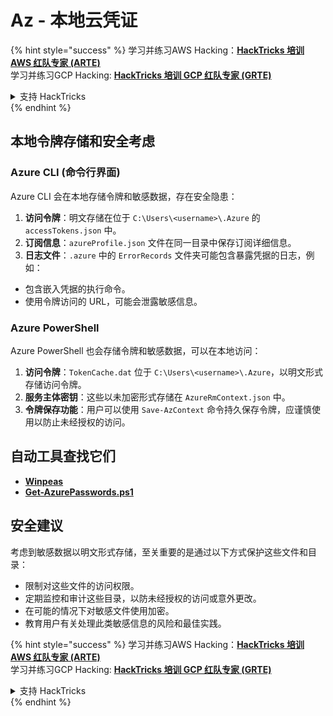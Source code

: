 # Az - 本地云凭证

{% hint style="success" %}
学习并练习AWS Hacking：<img src="/.gitbook/assets/image.png" alt="" data-size="line">[**HackTricks 培训 AWS 红队专家 (ARTE)**](https://training.hacktricks.xyz/courses/arte)<img src="/.gitbook/assets/image.png" alt="" data-size="line">\
学习并练习GCP Hacking: <img src="/.gitbook/assets/image (2).png" alt="" data-size="line">[**HackTricks 培训 GCP 红队专家 (GRTE)**<img src="/.gitbook/assets/image (2).png" alt="" data-size="line">](https://training.hacktricks.xyz/courses/grte)

<details>

<summary>支持 HackTricks</summary>

* 查看 [**订阅计划**](https://github.com/sponsors/carlospolop)!
* **加入** 💬 [**Discord 群组**](https://discord.gg/hRep4RUj7f) 或 [**电报群组**](https://t.me/peass) 或 **关注** 我们的 **Twitter** 🐦 [**@hacktricks\_live**](https://twitter.com/hacktricks\_live)**.**
* 通过向 [**HackTricks**](https://github.com/carlospolop/hacktricks) 和 [**HackTricks Cloud**](https://github.com/carlospolop/hacktricks-cloud) github 仓库提交 PR 来分享黑客技巧。

</details>
{% endhint %}

## 本地令牌存储和安全考虑

### Azure CLI (命令行界面)

Azure CLI 会在本地存储令牌和敏感数据，存在安全隐患：

1. **访问令牌**：明文存储在位于 `C:\Users\<username>\.Azure` 的 `accessTokens.json` 中。
2. **订阅信息**：`azureProfile.json` 文件在同一目录中保存订阅详细信息。
3. **日志文件**：`.azure` 中的 `ErrorRecords` 文件夹可能包含暴露凭据的日志，例如：
- 包含嵌入凭据的执行命令。
- 使用令牌访问的 URL，可能会泄露敏感信息。

### Azure PowerShell

Azure PowerShell 也会存储令牌和敏感数据，可以在本地访问：

1. **访问令牌**：`TokenCache.dat` 位于 `C:\Users\<username>\.Azure`，以明文形式存储访问令牌。
2. **服务主体密钥**：这些以未加密形式存储在 `AzureRmContext.json` 中。
3. **令牌保存功能**：用户可以使用 `Save-AzContext` 命令持久保存令牌，应谨慎使用以防止未经授权的访问。

## 自动工具查找它们

* [**Winpeas**](https://github.com/carlospolop/PEASS-ng/tree/master/winPEAS/winPEASexe)
* [**Get-AzurePasswords.ps1**](https://github.com/NetSPI/MicroBurst/blob/master/AzureRM/Get-AzurePasswords.ps1)

## 安全建议

考虑到敏感数据以明文形式存储，至关重要的是通过以下方式保护这些文件和目录：
- 限制对这些文件的访问权限。
- 定期监控和审计这些目录，以防未经授权的访问或意外更改。
- 在可能的情况下对敏感文件使用加密。
- 教育用户有关处理此类敏感信息的风险和最佳实践。


{% hint style="success" %}
学习并练习AWS Hacking：<img src="/.gitbook/assets/image.png" alt="" data-size="line">[**HackTricks 培训 AWS 红队专家 (ARTE)**](https://training.hacktricks.xyz/courses/arte)<img src="/.gitbook/assets/image.png" alt="" data-size="line">\
学习并练习GCP Hacking: <img src="/.gitbook/assets/image (2).png" alt="" data-size="line">[**HackTricks 培训 GCP 红队专家 (GRTE)**<img src="/.gitbook/assets/image (2).png" alt="" data-size="line">](https://training.hacktricks.xyz/courses/grte)

<details>

<summary>支持 HackTricks</summary>

* 查看 [**订阅计划**](https://github.com/sponsors/carlospolop)!
* **加入** 💬 [**Discord 群组**](https://discord.gg/hRep4RUj7f) 或 [**电报群组**](https://t.me/peass) 或 **关注** 我们的 **Twitter** 🐦 [**@hacktricks\_live**](https://twitter.com/hacktricks\_live)**.**
* 通过向 [**HackTricks**](https://github.com/carlospolop/hacktricks) 和 [**HackTricks Cloud**](https://github.com/carlospolop/hacktricks-cloud) github 仓库提交 PR 来分享黑客技巧。

</details>
{% endhint %}
